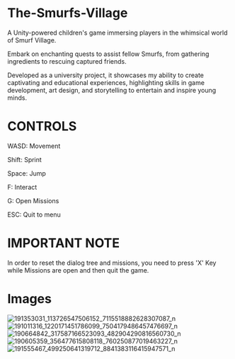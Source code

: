 # The-Smurfs-Village
A Unity-powered children's game immersing players in the whimsical world of Smurf Village. 

Embark on enchanting quests to assist fellow Smurfs, from gathering ingredients to rescuing captured friends. 

Developed as a university project, it showcases my ability to create captivating and educational experiences, highlighting skills in game development, art design, and storytelling to entertain and inspire young minds.

# CONTROLS

WASD: Movement

Shift: Sprint

Space: Jump

F: Interact

G: Open Missions

ESC: Quit to menu

# IMPORTANT NOTE
In order to reset the dialog tree and missions, you need to press 'X' Key while Missions are open and then quit the game.

# Images
![191353031_113726547506152_7115518882628307087_n](https://github.com/user-attachments/assets/dd4b34a8-c2f8-4531-aa36-cada0178297a)
![191011316_1220171451786099_7504179486457476697_n](https://github.com/user-attachments/assets/368eb9f7-4b1a-465a-b188-329a2ff806d7)
![190664842_317587166523093_482904290816560730_n](https://github.com/user-attachments/assets/2c3f1cf1-4236-4f67-9fa4-138acf3cd02f)
![190605359_356477615808118_760250877019463227_n](https://github.com/user-attachments/assets/c406e0ea-3dd4-425d-a48b-18d67b2fbf9f)
![191555467_499250641319712_8841383116415947571_n](https://github.com/user-attachments/assets/b255db93-09a8-462e-93aa-06590a57d362)


